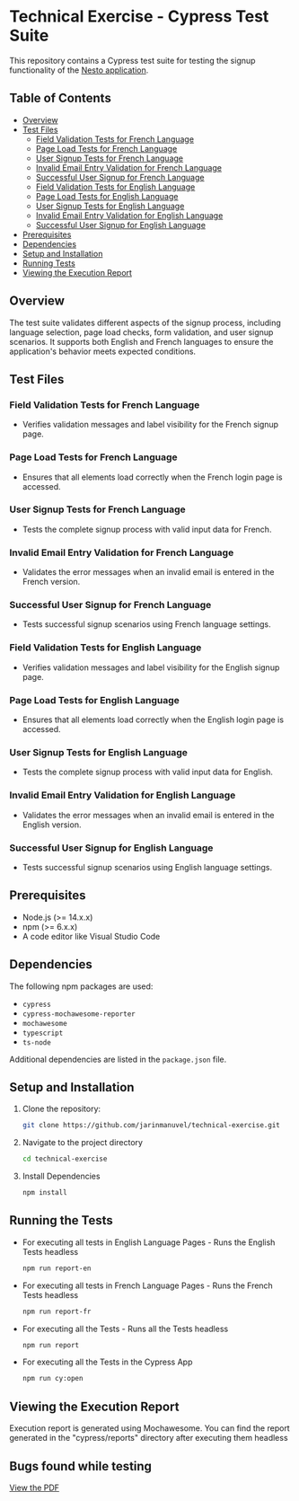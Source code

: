 # Technical Exercise - Cypress Test Suite

This repository contains a Cypress test suite for testing the signup functionality of the [Nesto application](https://app.qa.nesto.ca/login).

## Table of Contents
- [Overview](#overview)
- [Test Files](#test-files)
  - [Field Validation Tests for French Language](#field-validation-tests-for-french-language)
  - [Page Load Tests for French Language](#page-load-tests-for-french-language)
  - [User Signup Tests for French Language](#user-signup-tests-for-french-language)
  - [Invalid Email Entry Validation for French Language](#invalid-email-entry-validation-for-french-language)
  - [Successful User Signup for French Language](#successful-user-signup-for-french-language)
  - [Field Validation Tests for English Language](#field-validation-tests-for-english-language)
  - [Page Load Tests for English Language](#page-load-tests-for-english-language)
  - [User Signup Tests for English Language](#user-signup-tests-for-english-language)
  - [Invalid Email Entry Validation for English Language](#invalid-email-entry-validation-for-english-language)
  - [Successful User Signup for English Language](#successful-user-signup-for-english-language)
- [Prerequisites](#prerequisites)
- [Dependencies](#dependencies)
- [Setup and Installation](#setup-and-installation)
- [Running Tests](#running-tests)
- [Viewing the Execution Report](viewing-execution-report)

## Overview
The test suite validates different aspects of the signup process, including language selection, page load checks, form validation, and user signup scenarios. It supports both English and French languages to ensure the application's behavior meets expected conditions.

## Test Files

### Field Validation Tests for French Language
   - Verifies validation messages and label visibility for the French signup page.

### Page Load Tests for French Language
   - Ensures that all elements load correctly when the French login page is accessed.

### User Signup Tests for French Language
   - Tests the complete signup process with valid input data for French.

### Invalid Email Entry Validation for French Language
   - Validates the error messages when an invalid email is entered in the French version.

### Successful User Signup for French Language
   - Tests successful signup scenarios using French language settings.

### Field Validation Tests for English Language
   - Verifies validation messages and label visibility for the English signup page.

### Page Load Tests for English Language
   - Ensures that all elements load correctly when the English login page is accessed.

### User Signup Tests for English Language
   - Tests the complete signup process with valid input data for English.

### Invalid Email Entry Validation for English Language
   - Validates the error messages when an invalid email is entered in the English version.

### Successful User Signup for English Language
   - Tests successful signup scenarios using English language settings.

## Prerequisites
- Node.js (>= 14.x.x)
- npm (>= 6.x.x)
- A code editor like Visual Studio Code

## Dependencies
The following npm packages are used:
- `cypress`
- `cypress-mochawesome-reporter`
- `mochawesome`
- `typescript`
- `ts-node`

Additional dependencies are listed in the `package.json` file.

## Setup and Installation
1. Clone the repository:
   ```bash
   git clone https://github.com/jarinmanuvel/technical-exercise.git
2. Navigate to the project directory
   ```bash
   cd technical-exercise
3. Install Dependencies
   ```bash
   npm install

## Running the Tests
- For executing all tests in English Language Pages - Runs the English Tests headless 
  ```bash
  npm run report-en

- For executing all tests in French Language Pages - Runs the French Tests headless 
  ```bash
  npm run report-fr

- For executing all the Tests - Runs all the Tests headless
  ```bash
  npm run report

- For executing all the Tests in the Cypress App
  ```bash
  npm run cy:open

## Viewing the Execution Report
Execution report is generated using Mochawesome. You can find the report generated in the "cypress/reports" directory after executing them headless

## Bugs found while testing
[View the PDF](./cypress/downloads/Bugs%20From%20Technical%20Exercise%20-%20Nesto.pdf)



